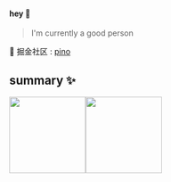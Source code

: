 <!-- ## 👋   我是小黄瓜没有刺~ 🥒 -->

<!-- **擅长:**  

<code><img height="20" src="https://raw.githubusercontent.com/github/explore/80688e429a7d4ef2fca1e82350fe8e3517d3494d/topics/javascript/javascript.png"></code>
<code><img height="20" src="https://raw.githubusercontent.com/github/explore/80688e429a7d4ef2fca1e82350fe8e3517d3494d/topics/typescript/typescript.png"></code>
<code><img height="20" src="https://raw.githubusercontent.com/github/explore/80688e429a7d4ef2fca1e82350fe8e3517d3494d/topics/vue/vue.png"></code>
<code><img height="20" src="https://raw.githubusercontent.com/github/explore/80688e429a7d4ef2fca1e82350fe8e3517d3494d/topics/react/react.png"></code>
<code><img height="20" src="https://raw.githubusercontent.com/github/explore/80688e429a7d4ef2fca1e82350fe8e3517d3494d/topics/nodejs/nodejs.png"></code>
 -->
<!-- - 🔭 I'm currently a good person
- 🐧 QQ : 570588655
- 📧 Email : 13021001372@163.com
- 📁 掘金社区 : [小黄瓜没有刺](https://juejin.cn/user/3227821869648253) -->


#### hey 👋

> I'm currently a good person

<!-- 🔗 [](https://ky.ink) -->

👀 掘金社区 : [pino](https://juejin.cn/user/3227821869648253)

## summary ✨

<img align="" height="137px" src="https://github-readme-stats.vercel.app/api?username=ispino&hide_title=true&hide_border=true&show_icons=true&include_all_commits=true&line_height=21&theme=radical&locale=cn" /><img align="" height="137px" src="https://github-readme-stats.vercel.app/api/top-langs/?username=ispino&hide_title=true&hide_border=true&layout=compact&theme=radical&locale=cn" />
<!-- <img align="" height="137px" src="https://github-readme-stats.vercel.app/api?username=konvyi&hide_title=true&hide_border=false&show_icons=true&include_all_commits=true&line_height=21&theme=buefy" /><img align="" height="137px" src="https://github-readme-stats.vercel.app/api/top-langs/?username=konvyi&hide_title=true&hide_border=false&layout=compact&theme=buefy" /> -->
